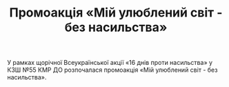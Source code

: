 ﻿---
title: Промоакція «Мій улюблений світ - без насильства»
---

У рамках щорічної Всеукраїнської акції «16 днів проти насильства» у КЗШ №55 КМР ДО розпочалася промоакція «Мій улюблений світ - без насильства».

<youtube id="CNiSL8PDLdo"></youtube>
